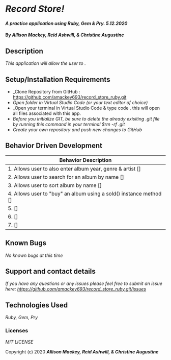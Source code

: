 # _Record Store!_

#### _A practice application using Ruby, Gem & Pry. 5.12.2020_

#### By _**Allison Mackey, Reid Ashwill, & Christine Augustine**_

## Description

_This application will allow the user to ._ 

## Setup/Installation Requirements

* _Clone Repository from GitHub :  https://github.com/amackey693/record_store_ruby.git
* _Open folder in Virtual Studio Code (or your text editor of choice)_
* _Open your terminal in Virtual Studio Code & type code . this will open all files associated with this app. 
* _Before you initialize GIT, be sure to delete the already exisiting .git file by running this command in your terminal $rm -rf .git_
* _Create your own repository and push new changes to GitHub_

## Behavior Driven Development 


|   Behavior Description        |
|-------------------------------|
| 1. Allows user to also enter album year, genre & artist []|
| 2. Allows user to search for an album by name []|
| 3. Allows user to sort album by name []|
| 4. Allows user to "buy" an album using a sold() instance method []|
| 5.  []|
| 6.  []|
| 7.  []|


## Known Bugs

_No known bugs at this time_

## Support and contact details

_If you have any questions or any issues please feel free to submit an issue here: https://github.com/amackey693/record_store_ruby.git/issues_

## Technologies Used

_Ruby, Gem, Pry_ 


### Licenses
*MIT LICENSE*

Copyright (c) 2020 **_Allison Mackey, Reid Ashwill, & Christine Augustine_**